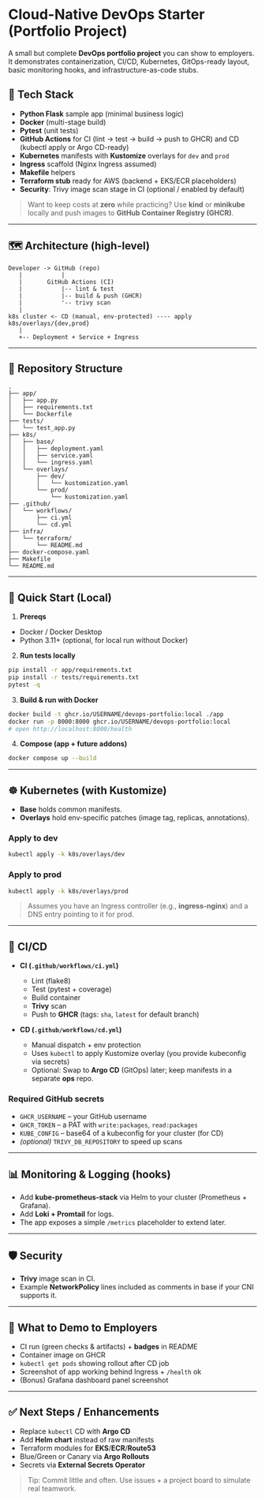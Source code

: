 
# Cloud-Native DevOps Starter (Portfolio Project)

A small but complete **DevOps portfolio project** you can show to employers. It demonstrates containerization, CI/CD, Kubernetes, GitOps-ready layout, basic monitoring hooks, and infrastructure-as-code stubs.

## 🔧 Tech Stack
- **Python Flask** sample app (minimal business logic)
- **Docker** (multi-stage build)
- **Pytest** (unit tests)
- **GitHub Actions** for CI (lint → test → build → push to GHCR) and CD (kubectl apply or Argo CD-ready)
- **Kubernetes** manifests with **Kustomize** overlays for `dev` and `prod`
- **Ingress** scaffold (Nginx Ingress assumed)
- **Makefile** helpers
- **Terraform stub** ready for AWS (backend + EKS/ECR placeholders)
- **Security**: Trivy image scan stage in CI (optional / enabled by default)

> Want to keep costs at **zero** while practicing? Use **kind** or **minikube** locally and push images to **GitHub Container Registry (GHCR)**.

---

## 🗺️ Architecture (high-level)

```
Developer -> GitHub (repo)
   |           |
   |       GitHub Actions (CI)
   |           |-- lint & test
   |           |-- build & push (GHCR)
   |           '-- trivy scan
   |
k8s cluster <- CD (manual, env-protected) ---- apply k8s/overlays/{dev,prod}
   |
   +-- Deployment + Service + Ingress
```

---

## 📂 Repository Structure

```
.
├── app/
│   ├── app.py
│   ├── requirements.txt
│   └── Dockerfile
├── tests/
│   └── test_app.py
├── k8s/
│   ├── base/
│   │   ├── deployment.yaml
│   │   ├── service.yaml
│   │   └── ingress.yaml
│   └── overlays/
│       ├── dev/
│       │   └── kustomization.yaml
│       └── prod/
│           └── kustomization.yaml
├── .github/
│   └── workflows/
│       ├── ci.yml
│       └── cd.yml
├── infra/
│   └── terraform/
│       └── README.md
├── docker-compose.yaml
├── Makefile
└── README.md
```

---

## 🚀 Quick Start (Local)

1) **Prereqs**
- Docker / Docker Desktop
- Python 3.11+ (optional, for local run without Docker)

2) **Run tests locally**

```bash
pip install -r app/requirements.txt
pip install -r tests/requirements.txt
pytest -q
```

3) **Build & run with Docker**

```bash
docker build -t ghcr.io/USERNAME/devops-portfolio:local ./app
docker run -p 8000:8000 ghcr.io/USERNAME/devops-portfolio:local
# open http://localhost:8000/health
```

4) **Compose (app + future addons)**

```bash
docker compose up --build
```

---

## ☸️ Kubernetes (with Kustomize)

- **Base** holds common manifests.
- **Overlays** hold env-specific patches (image tag, replicas, annotations).

### Apply to dev
```bash
kubectl apply -k k8s/overlays/dev
```

### Apply to prod
```bash
kubectl apply -k k8s/overlays/prod
```

> Assumes you have an Ingress controller (e.g., **ingress-nginx**) and a DNS entry pointing to it for prod.

---

## 🔁 CI/CD

- **CI (`.github/workflows/ci.yml`)**
  - Lint (flake8)
  - Test (pytest + coverage)
  - Build container
  - **Trivy** scan
  - Push to **GHCR** (tags: `sha`, `latest` for default branch)

- **CD (`.github/workflows/cd.yml`)**
  - Manual dispatch + env protection
  - Uses `kubectl` to apply Kustomize overlay (you provide kubeconfig via secrets)
  - Optional: Swap to **Argo CD** (GitOps) later; keep manifests in a separate **ops** repo.

### Required GitHub secrets
- `GHCR_USERNAME` – your GitHub username
- `GHCR_TOKEN` – a PAT with `write:packages`, `read:packages`
- `KUBE_CONFIG` – base64 of a kubeconfig for your cluster (for CD)
- *(optional)* `TRIVY_DB_REPOSITORY` to speed up scans

---

## 📊 Monitoring & Logging (hooks)
- Add **kube-prometheus-stack** via Helm to your cluster (Prometheus + Grafana).
- Add **Loki + Promtail** for logs.
- The app exposes a simple `/metrics` placeholder to extend later.

---

## 🛡️ Security
- **Trivy** image scan in CI.
- Example **NetworkPolicy** lines included as comments in base if your CNI supports it.

---

## 🧪 What to Demo to Employers
- CI run (green checks & artifacts) + **badges** in README
- Container image on GHCR
- `kubectl get pods` showing rollout after CD job
- Screenshot of app working behind Ingress + `/health` ok
- (Bonus) Grafana dashboard panel screenshot

---

## ✅ Next Steps / Enhancements
- Replace `kubectl` CD with **Argo CD**
- Add **Helm chart** instead of raw manifests
- Terraform modules for **EKS**/**ECR**/**Route53**
- Blue/Green or Canary via **Argo Rollouts**
- Secrets via **External Secrets Operator**

> Tip: Commit little and often. Use issues + a project board to simulate real teamwork.
